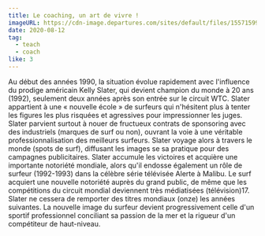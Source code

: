 ```yaml
---
title: Le coaching, un art de vivre !
imageURL: https://cdn-image.departures.com/sites/default/files/1557159948/hawaii-surfing-sport-pacific-ocean-usa-HAWAIISURF0519.jpg
date: 2020-08-12
tag:
  - teach
  - coach
like: 3
---
```



Au début des années 1990, la situation évolue rapidement avec l'influence du prodige américain Kelly Slater, qui devient champion du monde à 20 ans (1992), seulement deux années après son entrée sur le circuit WTC. Slater appartient à une « nouvelle école » de surfeurs qui n'hésitent plus à tenter les figures les plus risquées et agressives pour impressionner les juges. Slater parvient surtout à nouer de fructueux contrats de sponsoring avec des industriels (marques de surf ou non), ouvrant la voie à une véritable professionnalisation des meilleurs surfeurs. Slater voyage alors à travers le monde (spots de surf), diffusant les images se sa pratique pour des campagnes publicitaires. Slater accumule les victoires et acquière une importante notoriété mondiale, alors qu'il endosse également un rôle de surfeur (1992-1993) dans la célèbre série télévisée Alerte à Malibu. Le surf acquiert une nouvelle notoriété auprès du grand public, de même que les compétitions du circuit mondial deviennent très médiatisées (télévision)17. Slater ne cessera de remporter des titres mondiaux (onze) les années suivantes. La nouvelle image du surfeur devient progressivement celle d'un sportif professionnel conciliant sa passion de la mer et la rigueur d'un compétiteur de haut-niveau.

